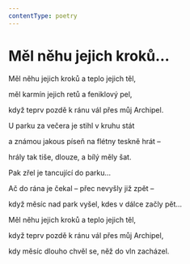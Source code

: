 ```yaml
---
contentType: poetry
---
```


# Měl něhu jejich kroků…

Měl něhu jejich kroků a teplo jejich těl, 

měl karmín jejich retů a feniklový pel, 

když teprv pozdě k ránu vál přes můj Archipel. 

U parku za večera je stihl v kruhu stát 

a známou jakous píseň na flétny teskně hrát – 

hrály tak tiše, dlouze, a bílý měly šat. 

Pak zřel je tancující do parku… 

Ač do rána je čekal – přec nevyšly již zpět – 

když měsíc nad park vyšel, kdes v dálce začly pět… 

Měl něhu jejich kroků a teplo jejich těl, 

když teprv pozdě k ránu vál přes můj Archipel, 

kdy měsíc dlouho chvěl se, něž do vln zacházel.
